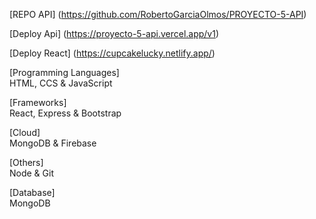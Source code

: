 ﻿[REPO API] (https://github.com/RobertoGarciaOlmos/PROYECTO-5-API)

[Deploy Api] (https://proyecto-5-api.vercel.app/v1)

[Deploy React] (https://cupcakelucky.netlify.app/)



[Programming Languages]     
HTML, CCS & JavaScript


[Frameworks]      
React, Express & Bootstrap


[Cloud]      
MongoDB & Firebase


[Others]     
Node & Git


[Database]     
MongoDB
